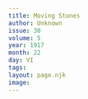 ```yaml
---
title: Moving Stones
author: Unknown
issue: 30
volume: 5
year: 1917
month: 22
day: VI
tags:
layout: page.njk
image:
---
```


